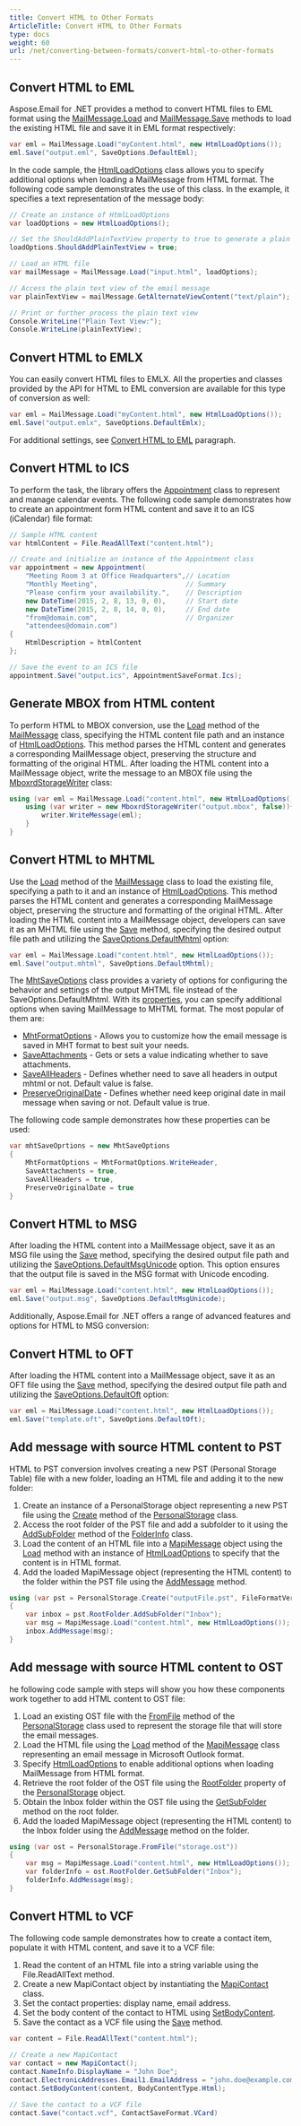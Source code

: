 ```yaml
---
title: Convert HTML to Other Formats
ArticleTitle: Convert HTML to Other Formats
type: docs
weight: 60
url: /net/converting-between-formats/convert-html-to-other-formats
---
```


## **Convert HTML to EML**

Aspose.Email for .NET provides a method to convert HTML files to EML format using the [MailMessage.Load](https://reference.aspose.com/email/net/aspose.email/mailmessage/load/#load_3) and [MailMessage.Save](https://reference.aspose.com/email/net/aspose.email/mailmessage/save/#save_3) methods to load the existing HTML file and save it in EML format respectively:


```cs
var eml = MailMessage.Load("myContent.html", new HtmlLoadOptions());
eml.Save("output.eml", SaveOptions.DefaultEml);
```

In the code sample, the [HtmlLoadOptions](https://reference.aspose.com/email/net/aspose.email/htmlloadoptions/#htmlloadoptions-class) class allows you to specify additional options when loading a MailMessage from HTML format. The following code sample demonstrates the use of this class. In the example, it specifies a text representation of the message body:

```cs
// Create an instance of HtmlLoadOptions
var loadOptions = new HtmlLoadOptions();

// Set the ShouldAddPlainTextView property to true to generate a plain text view along with HTML
loadOptions.ShouldAddPlainTextView = true;

// Load an HTML file
var mailMessage = MailMessage.Load("input.html", loadOptions);

// Access the plain text view of the email message
var plainTextView = mailMessage.GetAlternateViewContent("text/plain");

// Print or further process the plain text view
Console.WriteLine("Plain Text View:");
Console.WriteLine(plainTextView);
```

## **Convert HTML to EMLX**

You can easily convert HTML files to EMLX. All the properties and classes provided by the API for HTML to EML conversion are available for this type of conversion as well:

```cs
var eml = MailMessage.Load("myContent.html", new HtmlLoadOptions());
eml.Save("output.emlx", SaveOptions.DefaultEmlx);
```
For additional settings, see [Convert HTML to EML](#convert-html-to-eml) paragraph.

## **Convert HTML to ICS**

To perform the task, the library offers the [Appointment](https://reference.aspose.com/email/net/aspose.email.calendar/appointment/#appointment-class) class to represent and manage calendar events. The following code sample demonstrates how to create an appointment form HTML content and save it to an ICS (iCalendar) file format:

```cs
// Sample HTML content
var htmlContent = File.ReadAllText("content.html");

// Create and initialize an instance of the Appointment class
var appointment = new Appointment(
    "Meeting Room 3 at Office Headquarters",// Location
    "Monthly Meeting",                      // Summary
    "Please confirm your availability.",    // Description
    new DateTime(2015, 2, 8, 13, 0, 0),     // Start date
    new DateTime(2015, 2, 8, 14, 0, 0),     // End date
    "from@domain.com",                      // Organizer
    "attendees@domain.com")
{
    HtmlDescription = htmlContent
};

// Save the event to an ICS file
appointment.Save("output.ics", AppointmentSaveFormat.Ics);
```


## **Generate MBOX from HTML content**

To perform HTML to MBOX conversion, use the [Load](https://reference.aspose.com/email/net/aspose.email/mailmessage/load/#load_3) method of the [MailMessage](https://reference.aspose.com/email/net/aspose.email/mailmessage/#mailmessage-class) class, specifying the HTML content file path and an instance of [HtmlLoadOptions](https://reference.aspose.com/email/net/aspose.email/htmlloadoptions/). This method parses the HTML content and generates a corresponding MailMessage object, preserving the structure and formatting of the original HTML. After loading the HTML content into a MailMessage object, write the message to an MBOX file using the [MboxrdStorageWriter](https://reference.aspose.com/email/net/aspose.email.storage.mbox/mboxrdstoragewriter/#mboxrdstoragewriter-class) class:


```cs
using (var eml = MailMessage.Load("content.html", new HtmlLoadOptions())){
    using (var writer = new MboxrdStorageWriter("output.mbox", false)){
        writer.WriteMessage(eml);
    }
}
```

## **Convert HTML to MHTML**

Use the [Load](https://reference.aspose.com/email/net/aspose.email/mailmessage/load/#load_3) method of the [MailMessage](https://reference.aspose.com/email/net/aspose.email/mailmessage/#mailmessage-class) class to load the existing file, specifying a path to it and an instance of [HtmlLoadOptions](https://reference.aspose.com/email/net/aspose.email/htmlloadoptions/). This method parses the HTML content and generates a corresponding MailMessage object, preserving the structure and formatting of the original HTML. After loading the HTML content into a MailMessage object, developers can save it as an MHTML file using the [Save](https://reference.aspose.com/email/net/aspose.email/mailmessage/save/#save_3) method, specifying the desired output file path and utilizing the [SaveOptions.DefaultMhtml](https://reference.aspose.com/email/net/aspose.email/saveoptions/defaultmhtml/) option:

```cs
var eml = MailMessage.Load("content.html", new HtmlLoadOptions());
eml.Save("output.mhtml", SaveOptions.DefaultMhtml);
```

The [MhtSaveOptions](https://reference.aspose.com/email/net/aspose.email/mhtsaveoptions/#mhtsaveoptions-class) class provides a variety of options for configuring the behavior and settings of the output MHTML file instead of the SaveOptions.DefaultMhtml. With its [properties](https://reference.aspose.com/email/net/aspose.email/mhtsaveoptions/#properties), you can specify additional options when saving MailMessage to MHTML format.
The most popular of them are:

- [MhtFormatOptions](https://reference.aspose.com/email/net/aspose.email/mhtsaveoptions/mhtformatoptions/) - Allows you to customize how the email message is saved in MHT format to best suit your needs.
- [SaveAttachments](https://reference.aspose.com/email/net/aspose.email/mhtsaveoptions/saveattachments/) - Gets or sets a value indicating whether to save attachments.
- [SaveAllHeaders](https://reference.aspose.com/email/net/aspose.email/mhtsaveoptions/saveallheaders/) - Defines whether need to save all headers in output mhtml or not. Default value is false.
- [PreserveOriginalDate](https://reference.aspose.com/email/net/aspose.email/mhtsaveoptions/preserveoriginaldate/) - Defines whether need keep original date in mail message when saving or not. Default value is true.

The following code sample demonstrates how these properties can be used:

```cs
var mhtSaveOprtions = new MhtSaveOptions
{
    MhtFormatOptions = MhtFormatOptions.WriteHeader,
    SaveAttachments = true,
    SaveAllHeaders = true,
    PreserveOriginalDate = true
}
```

## **Convert HTML to MSG**

After loading the HTML content into a MailMessage object, save it as an MSG file using the [Save](https://reference.aspose.com/email/net/aspose.email/mailmessage/save/#save_3) method, specifying the desired output file path and utilizing the [SaveOptions.DefaultMsgUnicode](https://reference.aspose.com/email/net/aspose.email/saveoptions/defaultmsgunicode/) option. This option ensures that the output file is saved in the MSG format with Unicode encoding.

```cs
var eml = MailMessage.Load("content.html", new HtmlLoadOptions());
eml.Save("output.msg", SaveOptions.DefaultMsgUnicode);
```
Additionally, Aspose.Email for .NET offers a range of advanced features and options for HTML to MSG conversion:

## **Convert HTML to OFT**

After loading the HTML content into a MailMessage object, save it as an OFT file using the [Save](https://reference.aspose.com/email/net/aspose.email/mailmessage/save/#save_3) method, specifying the desired output file path and utilizing the [SaveOptions.DefaultOft](https://reference.aspose.com/email/net/aspose.email/saveoptions/defaultoft/) option:

```cs
var eml = MailMessage.Load("content.html", new HtmlLoadOptions());
eml.Save("template.oft", SaveOptions.DefaultOft);
```

## **Add message with source HTML content to PST**

HTML to PST conversion involves creating a new PST (Personal Storage Table) file with a new folder, loading an HTML file and adding it to the new folder:

1. Create an instance of a PersonalStorage object representing a new PST file using the [Create](https://reference.aspose.com/email/net/aspose.email.storage.pst/personalstorage/create/#create_4) method of the [PersonalStorage](https://reference.aspose.com/email/net/aspose.email.storage.pst/personalstorage/#personalstorage-class) class.
2. Access the root folder of the PST file and add a subfolder to it using the [AddSubFolder](https://reference.aspose.com/email/net/aspose.email.storage.pst/folderinfo/addsubfolder/#addsubfolder) method of the [FolderInfo](https://reference.aspose.com/email/net/aspose.email.storage.pst/folderinfo/#folderinfo-class) class.
3. Load the content of an HTML file into a [MapiMessage](https://reference.aspose.com/email/net/aspose.email.mapi/mapimessage/#mapimessage-class) object using the [Load](https://reference.aspose.com/email/net/aspose.email.mapi/mapimessage/load/#load_3) method with an instance of [HtmlLoadOptions](https://reference.aspose.com/email/net/aspose.email/htmlloadoptions/#htmlloadoptions-class) to specify that the content is in HTML format.
4. Add the loaded MapiMessage object (representing the HTML content) to the folder within the PST file using the [AddMessage](https://reference.aspose.com/email/net/aspose.email.storage.pst/folderinfo/addmessage/) method.

```cs
using (var pst = PersonalStorage.Create("outputFile.pst", FileFormatVersion.Unicode))
{ 
    var inbox = pst.RootFolder.AddSubFolder("Inbox");
    var msg = MapiMessage.Load("content.html", new HtmlLoadOptions());
    inbox.AddMessage(msg);
}
```

## **Add message with source HTML content to OST**

he following code sample with steps will show you how these components work together to add HTML content to OST file:

1. Load an existing OST file with the [FromFile](https://reference.aspose.com/email/net/aspose.email.storage.pst/personalstorage/fromfile/#fromfile) method of the [PersonalStorage](https://reference.aspose.com/email/net/aspose.email.storage.pst/personalstorage/#personalstorage-class) class used to represent the storage file that will store the email messages. 
2. Load the HTML file using the [Load](https://reference.aspose.com/email/net/aspose.email.mapi/mapimessage/load/#load_3) method of the [MapiMessage](https://reference.aspose.com/email/net/aspose.email.mapi/mapimessage/#mapimessage-class) class representing an email message in Microsoft Outlook format. 
3. Specify [HtmlLoadOptions](https://reference.aspose.com/email/net/aspose.email/htmlloadoptions/#htmlloadoptions-class) to enable additional options when loading MailMessage from HTML format.
4. Retrieve the root folder of the OST file using the [RootFolder](https://reference.aspose.com/email/net/aspose.email.storage.pst/personalstorage/rootfolder/) property of the [PersonalStorage](https://reference.aspose.com/email/net/aspose.email.storage.pst/personalstorage/#personalstorage-class) object.
5. Obtain the Inbox folder within the OST file using the [GetSubFolder](https://reference.aspose.com/email/net/aspose.email.storage.pst/folderinfo/getsubfolder/#getsubfolder) method on the root folder.
6. Add the loaded MapiMessage object (representing the HTML content) to the Inbox folder using the [AddMessage](https://reference.aspose.com/email/net/aspose.email.storage.pst/folderinfo/addmessage/) method on the folder.

```cs
using (var ost = PersonalStorage.FromFile("storage.ost"))
{
    var msg = MapiMessage.Load("content.html", new HtmlLoadOptions());
    var folderInfo = ost.RootFolder.GetSubFolder("Inbox");
    folderInfo.AddMessage(msg);
}
``` 

## **Convert HTML to VCF**

The following code sample demonstrates how to create a contact item, populate it with HTML content, and save it to a VCF file:

1. Read the content of an HTML file into a string variable using the File.ReadAllText method.
2. Create a new MapiContact object by instantiating the [MapiContact](https://reference.aspose.com/email/net/aspose.email.mapi/mapicontact/#mapicontact-class) class.
3. Set the contact properties: display name, email address.
4. Set the body content of the contact to HTML using [SetBodyContent](https://reference.aspose.com/email/net/aspose.email.mapi/mapicontact/setbodycontent/#setbodycontent).
5. Save the contact as a VCF file using the [Save](https://reference.aspose.com/email/net/aspose.email.mapi/mapicontact/save/#save_4) method.

```cs
var content = File.ReadAllText("content.html");
            
// Create a new MapiContact
var contact = new MapiContact();
contact.NameInfo.DisplayName = "John Doe";
contact.ElectronicAddresses.Email1.EmailAddress = "john.doe@example.com";
contact.SetBodyContent(content, BodyContentType.Html);

// Save the contact to a VCF file
contact.Save("contact.vcf", ContactSaveFormat.VCard)
```
